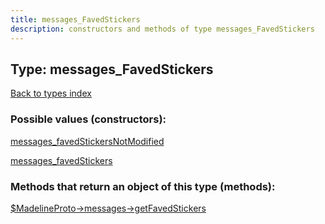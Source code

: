 ```yaml
---
title: messages_FavedStickers
description: constructors and methods of type messages_FavedStickers
---
```

## Type: messages\_FavedStickers  
[Back to types index](index.md)



### Possible values (constructors):

[messages\_favedStickersNotModified](../constructors/messages_favedStickersNotModified.md)  

[messages\_favedStickers](../constructors/messages_favedStickers.md)  



### Methods that return an object of this type (methods):

[$MadelineProto->messages->getFavedStickers](../methods/messages_getFavedStickers.md)  



